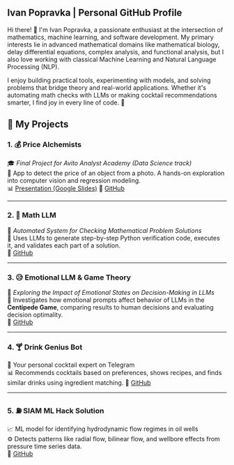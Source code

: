 ## Ivan Popravka | Personal GitHub Profile
Hi there! 👋 I'm Ivan Popravka, a passionate enthusiast at the intersection of mathematics, machine learning, and software development. My primary interests lie in advanced mathematical domains like mathematical biology, delay differential equations, complex analysis, and functional analysis, but I also love working with classical Machine Learning and Natural Language Processing (NLP).

I enjoy building practical tools, experimenting with models, and solving problems that bridge theory and real-world applications. Whether it's automating math checks with LLMs or making cocktail recommendations smarter, I find joy in every line of code. 🚀

## 🧪 My Projects

### 1. 💰 Price Alchemists  
🎓 *Final Project for Avito Analyst Academy (Data Science track)*  
📸 App to detect the price of an object from a photo. A hands-on exploration into computer vision and regression modeling.  
📊 [Presentation (Google Slides)](https://docs.google.com/presentation/d/1sfZfzeYIO2v0_R6OlkJXitiW7uSADPvzeDZHifmunX4/edit?usp=sharing) 
🔗 [GitHub](https://github.com/vainmoon/PriceAlchemists)

---

### 2. 📘 Math LLM  
🧠 *Automated System for Checking Mathematical Problem Solutions*  
🤖 Uses LLMs to generate step-by-step Python verification code, executes it, and validates each part of a solution.  
🔗 [GitHub](https://github.com/Povladarchik/MathLLM) 

---

### 3. 😥 Emotional LLM & Game Theory  
🧠 *Exploring the Impact of Emotional States on Decision-Making in LLMs*  
🎲 Investigates how emotional prompts affect behavior of LLMs in the **Centipede Game**, comparing results to human decisions and evaluating decision optimality.  
🔗 [GitHub](https://github.com/iLoveRamona/emotional_LLM)

---

### 4. 🍸 Drink Genius Bot  
🍹 Your personal cocktail expert on Telegram  
📊 Recommends cocktails based on preferences, shows recipes, and finds similar drinks using ingredient matching.
🔗 [GitHub](https://github.com/Povladarchik/DrinkGenius-Bot) 

---

### 5. ⛽ SIAM ML Hack Solution  
📈 ML model for identifying hydrodynamic flow regimes in oil wells  
⚙️ Detects patterns like radial flow, bilinear flow, and wellbore effects from pressure time series data.  
🔗 [GitHub](https://github.com/Povladarchik/siam-ml-hack)
